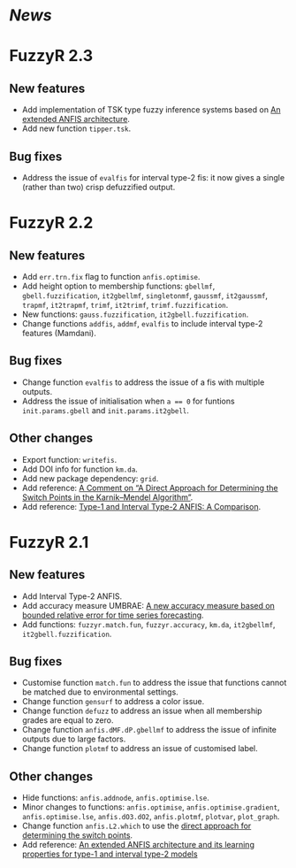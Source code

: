 # *News*

# FuzzyR 2.3

## New features

* Add implementation of TSK type fuzzy inference systems based on [An extended ANFIS architecture](https://doi.org/10.1109/FUZZ-IEEE.2016.7737742).
* Add new function `tipper.tsk`.

## Bug fixes

* Address the issue of `evalfis` for interval type-2 fis: it now gives a single (rather than two) crisp defuzzified output.


# FuzzyR 2.2

## New features

* Add `err.trn.fix` flag to function `anfis.optimise`.
* Add height option to membership functions: `gbellmf`, `gbell.fuzzification`, `it2gbellmf`, `singletonmf`, `gaussmf`, `it2gaussmf`, `trapmf`, `it2trapmf`, `trimf`, `it2trimf`, `trimf.fuzzification`.
* New functions: `gauss.fuzzification`, `it2gbell.fuzzification`.
* Change functions `addfis`, `addmf`, `evalfis` to include interval type-2 features (Mamdani).

## Bug fixes

* Change function `evalfis` to address the issue of a fis with multiple outputs.
* Address the issue of initialisation when `a == 0` for funtions `init.params.gbell` and `init.params.it2gbell`.

## Other changes

* Export function: `writefis`.
* Add DOI info for function `km.da`.
* Add new package dependency: `grid`.
* Add reference: [A Comment on “A Direct Approach for Determining the Switch Points in the Karnik–Mendel Algorithm”](https://doi.org/10.1109/TFUZZ.2018.2865134).
* Add reference: [Type-1 and Interval Type-2 ANFIS: A Comparison](https://doi.org/10.1109/FUZZ-IEEE.2017.8015555). 


# FuzzyR 2.1

## New features

* Add Interval Type-2 ANFIS.
* Add accuracy measure UMBRAE: [A new accuracy measure based on bounded relative error for time series forecasting](http://dx.doi.org/10.1371/journal.pone.0174202). 
* Add functions: `fuzzyr.match.fun`, `fuzzyr.accuracy`, `km.da`, `it2gbellmf`, `it2gbell.fuzzification`.

## Bug fixes

* Customise function `match.fun` to address the issue that functions cannot be matched due to environmental settings.
* Change function `gensurf` to address a color issue.
* Change function `defuzz` to address an issue when all membership grades are equal to zero.
* Change function `anfis.dMF.dP.gbellmf` to address the issue of infinite outputs due to large factors.
* Change function `plotmf` to address an issue of customised label.

## Other changes

* Hide functions: `anfis.addnode`, `anfis.optimise.lse`.
* Minor changes to functions: `anfis.optimise`, `anfis.optimise.gradient`, `anfis.optimise.lse`, `anfis.dO3.dO2`, `anfis.plotmf`, `plotvar`, `plot_graph`.
* Change function `anfis.L2.which` to use the [direct approach for determining the switch points](https://doi.org/10.1109/TFUZZ.2017.2699168).
* Add reference: [An extended ANFIS architecture and its learning properties for type-1 and interval type-2 models](https://doi.org/10.1109/FUZZ-IEEE.2016.7737742)


